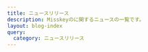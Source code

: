 ```yaml
---
title: ニュースリリース
description: Misskeyのに関するニュースの一覧です。
layout: blog-index
query:
  category: ニュースリリース
---
```


